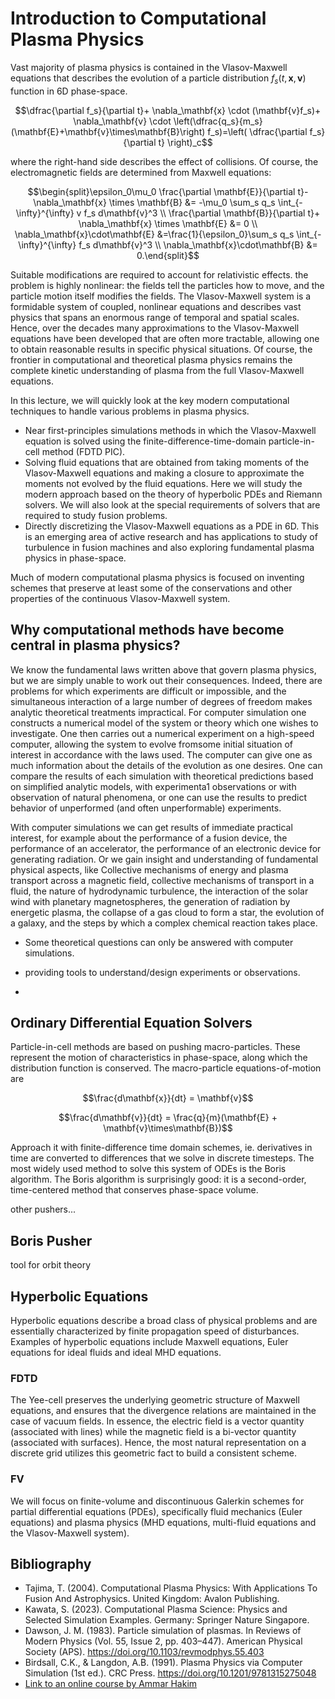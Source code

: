 # Introduction to Computational Plasma Physics

Vast majority of plasma physics is contained in the Vlasov-Maxwell equations that describes the evolution of a particle distribution $f_s(t,\mathbf{x},\mathbf{v})$ function in 6D phase-space.

$$\dfrac{\partial f_s}{\partial t}+ \nabla_\mathbf{x} \cdot (\mathbf{v}f_s)+ \nabla_\mathbf{v} \cdot \left(\dfrac{q_s}{m_s}(\mathbf{E}+\mathbf{v}\times\mathbf{B}\right) f_s)=\left( \dfrac{\partial f_s}{\partial t} \right)_c$$

where the right-hand side describes the effect of collisions. Of course, the electromagnetic fields are determined from Maxwell equations:

$$\begin{split}\epsilon_0\mu_0 \frac{\partial \mathbf{E}}{\partial t}- \nabla_\mathbf{x} \times \mathbf{B} &= -\mu_0  \sum_s q_s \int_{-\infty}^{\infty} v f_s d\mathbf{v}^3 \\ \frac{\partial \mathbf{B}}{\partial t}+ \nabla_\mathbf{x} \times \mathbf{E} &= 0 \\ \nabla_\mathbf{x}\cdot\mathbf{E} &=\frac{1}{\epsilon_0}\sum_s q_s \int_{-\infty}^{\infty} f_s d\mathbf{v}^3 \\ \nabla_\mathbf{x}\cdot\mathbf{B} &= 0.\end{split}$$

Suitable modifications are required to account for relativistic effects. the problem is highly nonlinear: the fields tell the particles how to move, and the particle motion itself modifies the fields. The Vlasov-Maxwell system is a formidable system of coupled, nonlinear equations and describes vast physics that spans an enormous range of temporal and spatial scales. Hence, over the decades many approximations to the Vlasov-Maxwell equations have been developed that are often more tractable, allowing one to obtain reasonable results in specific physical situations. Of course, the frontier in computational and theoretical plasma physics remains the complete kinetic understanding of plasma from the full Vlasov-Maxwell equations.

In this lecture, we will quickly look at the key modern computational techniques to handle various problems in plasma physics. 

- Near first-principles simulations methods in which the Vlasov-Maxwell equation is solved using the finite-difference-time-domain particle-in-cell method (FDTD PIC).
- Solving fluid equations that are obtained from taking moments of the Vlasov-Maxwell equations and making a closure to approximate the moments not evolved by the fluid equations. Here we will study the modern approach based on the theory of hyperbolic PDEs and Riemann solvers. We will also look at the special requirements of solvers that are required to study fusion problems.
- Directly discretizing the Vlasov-Maxwell equations as a PDE in 6D. This is an emerging area of active research and has applications to study of turbulence in fusion machines and also exploring fundamental plasma physics in phase-space.

 Much of modern computational plasma physics is focused on inventing schemes that preserve at least some of the conservations and other properties of the continuous Vlasov-Maxwell system. 

## Why computational methods have become central in plasma physics?

We know the fundamental laws written above that govern plasma physics, but we are simply unable to work out their consequences. Indeed, there are problems for which experiments are difficult or impossible, and the simultaneous interaction of a large number of degrees of freedom makes analytic theoretical treatments impractical. For computer simulation one constructs a numerical model of the system or theory which one wishes to investigate. One then carries out a numerical experiment on a high-speed computer, allowing the system to evolve fromsome initial situation of interest in accordance with the laws used. The computer can give one as much information about the details of the evolution as one desires. One can compare the results of each simulation with theoretical predictions based on simplified analytic models, with experimenta1 observations or with observation of natural phenomena, or one can use the results to predict behavior of unperformed (and often unperformable) experiments.

With computer simulations we can get results of immediate practical interest, for example about the performance of a fusion device, the performance of an accelerator, the performance of an electronic device for generating radiation. Or we gain insight and understanding
of fundamental physical aspects, like Collective mechanisms of energy and plasma transport across a magnetic field, collective mechanisms of transport in a fluid, the nature of hydrodynamic turbulence, the interaction of the solar wind with planetary magnetospheres, the generation of radiation by energetic plasma, the collapse of a gas cloud to form a star, the evolution of a galaxy, and the steps by which a complex chemical reaction takes place.



* Some theoretical questions can only be answered with computer simulations.
* providing tools to understand/design experiments or observations.

* 

## Ordinary Differential Equation Solvers
Particle-in-cell methods are based on pushing macro-particles. These represent the motion of characteristics in phase-space, along which the distribution function is conserved. The macro-particle equations-of-motion are

$$\frac{d\mathbf{x}}{dt} = \mathbf{v}$$ 

$$\frac{d\mathbf{v}}{dt} = \frac{q}{m}(\mathbf{E} + \mathbf{v}\times\mathbf{B})$$

Approach it with finite-difference time domain schemes, ie. derivatives in time are converted to differences that we solve in discrete timesteps.
The most widely used method to solve this system of ODEs is the Boris algorithm.
The Boris algorithm is surprisingly good: it is a second-order, time-centered method that conserves phase-space volume.

other pushers...

## Boris Pusher
tool for orbit theory

## Hyperbolic Equations
Hyperbolic equations describe a broad class of physical problems and are essentially characterized by finite propagation speed of disturbances. Examples of hyperbolic equations include Maxwell equations, Euler equations for ideal fluids and ideal MHD equations.

### FDTD
The Yee-cell preserves the underlying geometric structure of Maxwell equations, and ensures that the divergence relations are maintained in the case of vacuum fields. In essence, the electric field is a vector quantity (associated with lines) while the magnetic field is a bi-vector quantity (associated with surfaces). Hence, the most natural representation on a discrete grid utilizes this geometric fact to build a consistent scheme.

### FV
We will focus on finite-volume and discontinuous Galerkin schemes for partial differential equations (PDEs), specifically fluid mechanics (Euler equations) and plasma physics (MHD equations, multi-fluid equations and the Vlasov-Maxwell system). 


## Bibliography

* Tajima, T. (2004). Computational Plasma Physics: With Applications To Fusion And Astrophysics. United Kingdom: Avalon Publishing.
* Kawata, S. (2023). Computational Plasma Science: Physics and Selected Simulation Examples. Germany: Springer Nature Singapore.
* Dawson, J. M. (1983). Particle simulation of plasmas. In Reviews of Modern Physics (Vol. 55, Issue 2, pp. 403–447). American Physical Society (APS). https://doi.org/10.1103/revmodphys.55.403
* Birdsall, C.K., & Langdon, A.B. (1991). Plasma Physics via Computer Simulation (1st ed.). CRC Press. https://doi.org/10.1201/9781315275048
* [Link to an online course by Ammar Hakim](https://cmpp.readthedocs.io/en/latest/)
